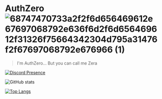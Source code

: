 # AuthZero  ![68747470733a2f2f6d656469612e67697068792e636f6d2f6d656469612f31326f75664342304d795a31476f2f67697068792e676966 (1)](https://github.com/AuthZero/images/raw/main/ezgif-2-f12f5ff3dd.gif)



>I'm AuthZero... But you can call me Zera 

[![Discord Presence](https://lanyard.cnrad.dev/api/481475041217871882?borderRadius=5px&idleMessage=not%20doing%20anything&bg=a)](https://discord.com/users/481475041217871882)

![GitHub stats](https://github-readme-stats.vercel.app/api?username=AuthZero&show_icons=true&theme=dracula)

[![Top Langs](https://github-readme-stats.vercel.app/api/top-langs/?username=AuthZero&theme=dracula)](https://github.com/anuraghazra/github-readme-stats)









